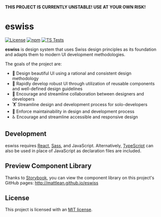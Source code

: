 **THIS PROJECT IS CURRENTLY UNSTABLE! USE AT YOUR OWN RISK!**

# eswiss

[![License](https://img.shields.io/badge/license-MIT-blue.svg)](https://github.com/mattlean/eswiss/blob/master/LICENSE) [![npm](https://img.shields.io/npm/v/eswiss.svg?colorB=brightgreen)](https://npmjs.com/package/eswiss) [![TS Tests](https://github.com/mattlean/eswiss/workflows/TS%20Tests/badge.svg)](https://github.com/mattlean/eswiss/actions)

**eswiss** is design system that uses Swiss design principles as its foundation and adapts them to modern UI development methodologies.

The goals of the project are:

- 📝 Design beautiful UI using a rational and consistent design methodology
- 🏃 Rapidly develop robust UI through utilization of reusable components and well-defined design guidelines
- 🤝 Encourage and streamline collaboration between designers and developers
- 🏋️ Streamline design and development process for solo-developers
- 🥗 Enforce maintainability in design and development process
- ♿ Encourage and streamline accessible and responsive design

## Development

eswiss requires [React](https://github.com/facebook/react), [Sass](https://github.com/sass/sass), and JavaScript. Alternatively, [TypeScript](https://github.com/microsoft/TypeScript) can also be used in place of JavaScript as declaration files are included.

## Preview Component Library

Thanks to [Storybook](https://github.com/storybookjs/storybook), you can view the component library on this project's GitHub pages: http://mattlean.github.io/eswiss

## License

This project is licensed with an [MIT license](https://github.com/mattlean/eswiss/blob/master/LICENSE).
